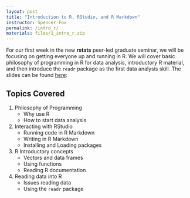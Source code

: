 ```yaml
---
layout: post
title: "Introduction to R, RStudio, and R Markdown"
instructor: Spencer Fox
permalink: /intro_r/
materials: files/1_intro_r.zip
---
```


For our first week in the new **rstats** peer-led graduate seminar, we will be focusing on getting everyone up and running in R. We will cover basic philosophy of programming in R for data analysis, introductory R material, and then introduce the `readr` package as the first data analysis skill. The slides can be found [here](https://github.com/CCBBatUT/rstats_fall2016/blob/gh-pages/files/1_intro_r/intro_r_presentation.pdf):

## Topics Covered
1. Philosophy of Programming
    - Why use R
    - How to start data analysis
1. Interacting with RStudio
    - Running code in R Markdown
    - Writing in R Markdown
    - Installing and Loading packages
1. R Introductory concepts
    - Vectors and data frames
    - Using functions
    - Reading R documentation
1. Reading data into R
    - Issues reading data
    - Using the `readr` package
    